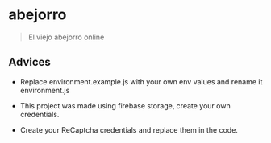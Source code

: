 # abejorro

> El viejo abejorro online

## Advices

- Replace environment.example.js with your own env values and rename it environment.js

- This project was made using firebase storage, create your own credentials.

- Create your ReCaptcha credentials and replace them in the code.
